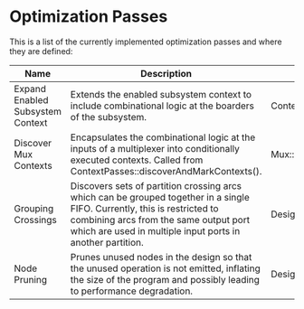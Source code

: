 # Optimization Passes

This is a list of the currently implemented optimization passes and where they are defined:

Name | Description | Implementation
---- | ----------- | ---------
Expand Enabled Subsystem Context | Extends the enabled subsystem context to include combinational logic at the boarders of the subsystem. | ContextPasses::expandEnabledSubsystemContexts
Discover Mux Contexts | Encapsulates the combinational logic at the inputs of a multiplexer into conditionally executed contexts.  Called from ContextPasses::discoverAndMarkContexts(). | Mux::discoverAndMarkMuxContextsAtLevel
Grouping Crossings | Discovers sets of partition crossing arcs which can be grouped together in a single FIFO.  Currently, this is restricted to combining arcs from the same output port which are used in multiple input ports in another partition. | Design::getGroupableCrossings
Node Pruning | Prunes unused nodes in the design so that the unused operation is not emitted, inflating the size of the program and possibly leading to performance degradation. | DesignPasses::prune
